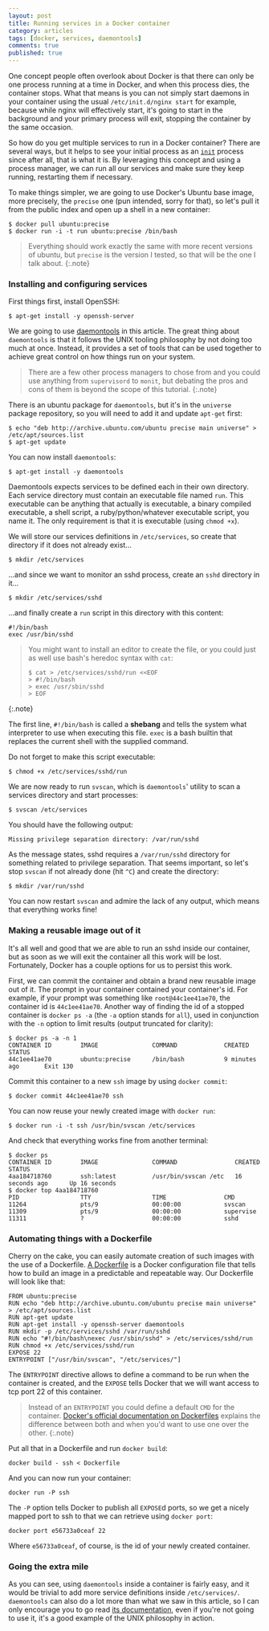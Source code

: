 ```yaml
---
layout: post
title: Running services in a Docker container
category: articles
tags: [docker, services, daemontools]
comments: true
published: true
---
```


One concept people often overlook about Docker is that there can only be one process running at a time in Docker, and when this process dies, the container stops. What that means is you can not simply start daemons in your container using the usual `/etc/init.d/nginx start` for example, because while nginx will effectively start, it's going to start in the background and your primary process will exit, stopping the container by the same occasion.

So how do you get multiple services to run in a Docker container? There are several ways, but it helps to see your initial process as an [`init`](http://en.wikipedia.org/wiki/Init) process since after all, that is what it is. By leveraging this concept and using a process manager, we can run all our services and make sure they keep running, restarting them if necessary.

To make things simpler, we are going to use Docker's Ubuntu base image, more precisely, the `precise` one (pun intended, sorry for that), so let's pull it from the public index and open up a shell in a new container:

    $ docker pull ubuntu:precise
    $ docker run -i -t run ubuntu:precise /bin/bash


> Everything should work exactly the same with more recent versions of ubuntu, but `precise` is the version I tested, so that will be the one I talk about.
{:.note}

### Installing and configuring services

First things first, install OpenSSH:

    $ apt-get install -y openssh-server

We are going to use [daemontools](http://cr.yp.to/daemontools.html) in this article. The great thing about `daemontools` is that it follows the UNIX tooling philosophy by not doing too much at once. Instead, it provides a set of tools that can be used together to achieve great control on how things run on your system.

> There are a few other process managers to chose from and you could use anything from `supervisord` to `monit`, but debating the pros and cons of them is beyond the scope of this tutorial.
{:.note}

There is an ubuntu package for `daemontools`, but it's in the `universe` package repository, so you will need to add it and update `apt-get` first:

    $ echo "deb http://archive.ubuntu.com/ubuntu precise main universe" > /etc/apt/sources.list
    $ apt-get update

You can now install `daemontools`:

    $ apt-get install -y daemontools

Daemontools expects services to be defined each in their own directory. Each service directory must contain an executable file named `run`. This executable can be anything that actually is executable, a binary compiled executable, a shell script, a ruby/python/whatever executable script, you name it. The only requirement is that it is executable (using `chmod +x`).

We will store our services definitions in `/etc/services`, so create that directory if it does not already exist...

    $ mkdir /etc/services

...and since we want to monitor an sshd process, create an `sshd` directory in it...

    $ mkdir /etc/services/sshd

...and finally create a `run` script in this directory with this content:

    #!/bin/bash
    exec /usr/bin/sshd

> You might want to install an editor to create the file, or you could just as well use bash's heredoc syntax with `cat`:
>
>     $ cat > /etc/services/sshd/run <<EOF
>     > #!/bin/bash
>     > exec /usr/sbin/sshd
>     > EOF
{:.note}

The first line, `#!/bin/bash` is called a __shebang__ and tells the system what interpreter to use when executing this file. `exec` is a bash builtin that replaces the current shell with the supplied command.

Do not forget to make this script executable:

    $ chmod +x /etc/services/sshd/run

We are now ready to run `svscan`, which is `daemontools`' utility to scan a services directory and start processes:

    $ svscan /etc/services

You should have the following output:

    Missing privilege separation directory: /var/run/sshd

As the message states, sshd requires a `/var/run/sshd` directory for something related to privilege separation. That seems important, so let's stop `svscan` if not already done (hit `^C`) and create the directory:

    $ mkdir /var/run/sshd

You can now restart `svscan` and admire the lack of any output, which means that everything works fine!

### Making a reusable image out of it

It's all well and good that we are able to run an sshd inside our container, but as soon as we will exit the container all this work will be lost. Fortunately, Docker has a couple options for us to persist this work.

First, we can commit the container and obtain a brand new reusable image out of it. The prompt in your container contained your container's id. For example, if your prompt was something like `root@44c1ee41ae70`, the container id is `44c1ee41ae70`. Another way of finding the id of a stopped container is `docker ps -a` (the `-a` option stands for `all`), used in conjunction with the `-n` option to limit results (output truncated for clarity):

    $ docker ps -a -n 1
    CONTAINER ID        IMAGE               COMMAND             CREATED             STATUS  
    44c1ee41ae70        ubuntu:precise      /bin/bash           9 minutes ago       Exit 130

Commit this container to a new `ssh` image by using `docker commit`:

    $ docker commit 44c1ee41ae70 ssh

You can now reuse your newly created image with `docker run`:

    $ docker run -i -t ssh /usr/bin/svscan /etc/services

And check that everything works fine from another terminal:

    $ docker ps
    CONTAINER ID        IMAGE               COMMAND                CREATED             STATUS       
    4aa184718760        ssh:latest          /usr/bin/svscan /etc   16 seconds ago      Up 16 seconds
    $ docker top 4aa184718760
    PID                 TTY                 TIME                CMD
    11264               pts/9               00:00:00            svscan
    11309               pts/9               00:00:00            supervise
    11311               ?                   00:00:00            sshd

### Automating things with a Dockerfile

Cherry on the cake, you can easily automate creation of such images with the use of a Dockerfile. [A Dockerfile](http://docs.docker.io/en/latest/use/builder/) is a Docker configuration file that tells how to build an image in a predictable and repeatable way. Our Dockerfile will look like that:

    FROM ubuntu:precise
    RUN echo "deb http://archive.ubuntu.com/ubuntu precise main universe" > /etc/apt/sources.list
    RUN apt-get update
    RUN apt-get install -y openssh-server daemontools
    RUN mkdir -p /etc/services/sshd /var/run/sshd
    RUN echo "#!/bin/bash\nexec /usr/sbin/sshd" > /etc/services/sshd/run
    RUN chmod +x /etc/services/sshd/run
    EXPOSE 22
    ENTRYPOINT ["/usr/bin/svscan", "/etc/services/"]

The `ENTRYPOINT` directive allows to define a command to be run when the container is created, and the `EXPOSE` tells Docker that we will want access to tcp port 22 of this container.

> Instead of an `ENTRYPOINT` you could define a default `CMD` for the container. [Docker's official documentation on Dockerfiles](http://docs.docker.io/en/latest/use/builder/#entrypoint) explains the difference between both and when you'd want to use one over the other.
{:.note}

Put all that in a Dockerfile and run `docker build`:

    docker build - ssh < Dockerfile

And you can now run your container:

    docker run -P ssh

The `-P` option tells Docker to publish all `EXPOSE`d ports, so we get a nicely mapped port to ssh to that we can retrieve using `docker port`:

    docker port e56733a0ceaf 22

Where `e56733a0ceaf`, of course, is the id of your newly created container.

### Going the extra mile

As you can see, using `daemontools` inside a container is fairly easy, and it would be trivial to add more service definitions inside `/etc/services/`. `daemontools` can also do a lot more than what we saw in this article, so I can only encourage you to go read [its documentation](http://cr.yp.to/daemontools.html), even if you're not going to use it, it's a good example of the UNIX philosophy in action.